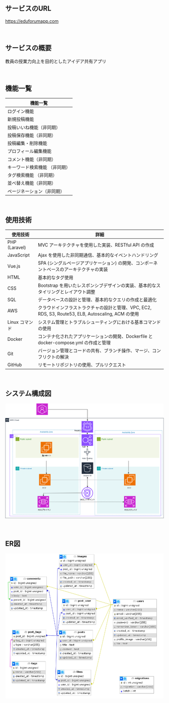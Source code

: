 
## サービスのURL

https://eduforumapp.com

<br />

## サービスの概要

教員の授業力向上を目的としたアイデア共有アプリ

<br />

## 機能一覧

| 機能一覧 | 
| ------- | 
| ログイン機能 | 
| 新規投稿機能 | 
| 投稿いいね機能（非同期） | 
| 投稿保存機能（非同期） | 
| 投稿編集・削除機能 | 
| プロフィール編集機能 | 
| コメント機能（非同期） | 
| キーワード検索機能 （非同期）| 
| タグ検索機能 （非同期）| 
| 並べ替え機能（非同期） | 
| ページネーション（非同期） | 
 
<br />

## 使用技術
| 使用技術          | 詳細 |
|------------------|------|
| PHP (Laravel)    | MVC アーキテクチャを使用した実装、RESTful API の作成 |
| JavaScript       | Ajax を使用した非同期通信、基本的なイベントハンドリング |
| Vue.js           | SPA (シングルページアプリケーション) の開発、コンポーネントベースのアーキテクチャの実装 |
| HTML             | 基本的なタグ使用 |
| CSS              | Bootstrap を用いたレスポンシブデザインの実装、基本的なスタイリングとレイアウト調整 |
| SQL              | データベースの設計と管理、基本的なクエリの作成と最適化 |
| AWS              | クラウドインフラストラクチャの設計と管理、VPC, EC2, RDS, S3, Route53, ELB, Autoscaling, ACM の使用 |
| Linux コマンド   | システム管理とトラブルシューティングにおける基本コマンドの使用 |
| Docker           | コンテナ化されたアプリケーションの開発、Dockerfile と docker-compose.yml の作成と管理 |
| Git              | バージョン管理とコードの共有、ブランチ操作、マージ、コンフリクトの解決 |
| GitHub           | リモートリポジトリの使用、プルリクエスト |



<br />

## システム構成図

![システム構成図](/img/インフラ構成図.png)

<br />

## ER図

![ER図](/img/ER.png)

<br />

